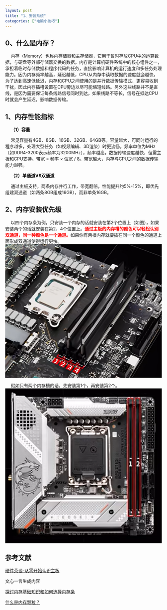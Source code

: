 ```yaml
---
layout: post
title: "1、安装系统"
categories: ["电脑小技巧"]
---
```


## 0、什么是内存？

&emsp; 内存（Memory）也称内存储器和主存储器，它用于暂时存放CPU中的运算数据，与硬盘等外部存储器交换的数据。内存是计算机硬件系统中的核心组件之一，承担着临时存储数据和程序代码的任务，直接影响计算机的运行速度和多任务处理能力。因为内存频率越高，延迟越低，CPU从内存中读取数据的速度就会越快，为了达到高速低延迟，内存和CPU之间使用的是并行数据传输模式，更容易收到干扰，因此内存插槽设置在CPU旁边以尽可能缩短线路。另外这些线路并不是直线，是因为需要保证每条线路信号同时到达，如果线路不等长，信号在抵达CPU时就会产生延迟，影响数据传输。

## 1、内存性能指标

&emsp; <strong style="color: black;">（1）容量</strong>

&emsp; 常见容量有4GB、8GB、16GB、32GB、64GB等。容量越大，可同时运行的程序越多，处理大型任务（如视频编辑、3D渲染）时更流畅。频率单位为MHz（如DDR4-3200表示频率为3200MHz），频率越高，数据传输速度越快，但需主板和CPU支持。带宽 = 频率 × 位宽 / 8。带宽越大，内存与CPU之间的数据传输能力越强。

&emsp; <strong style="color: black;">（2）单通道VS双通道</strong>

&emsp; 通过主板支持，两条内存并行工作，带宽翻倍，性能提升约5%-15%，即优先组建双通道（如两条8GB组成16GB），而非单条16GB。

## 2、内存安装优先级

&emsp; 以四个内存条为例，只安装一个内存的话就安装在第2个位置上（如图），如果安装两个的话就安装在第2、4个位置上。<strong style="color: red;">通过主板的内存槽的颜色可以轻松认别双通道，同一种颜色是一个通道。</strong>如果你有两根内存就要插在同一个颜色的通道上面形成双通道使得运行更快。
<img src='/images/电脑硬件知识/3、内存/2.1、安装优先级.jpg' width="1000" style="display: block; margin: 0 auto;">

&emsp; 假如只有两个内存槽的话，先安装第1个，再安装第2个。
<img src='/images/电脑硬件知识/3、内存/2.1、安装优先级（双槽）.jpg' width="1000" style="display: block; margin: 0 auto;">
 
## 参考文献

[硬件茶谈-从零开始认识主板](https://www.bilibili.com/video/BV1xQ4y1b7JS/?spm_id_from=333.1387.favlist.content.click&vd_source=d5bf9778119412295721f01394ea745e)

文心一言生成内容

[探讨内存基础知识和如何选择内存条](https://zhuanlan.zhihu.com/p/257286284)

[什么是内存颗粒？](https://zhuanlan.zhihu.com/p/257999332)